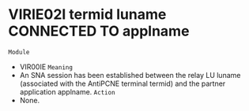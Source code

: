 # VIRIE02I termid luname CONNECTED TO applname
`Module`
- VIR00IE
`Meaning`
- An SNA session has been established between the relay LU luname (associated with the AntiPCNE terminal termid) and the partner application applname.
`Action`
- None.
